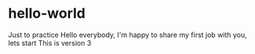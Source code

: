 # hello-world
Just to practice
Hello everybody, I'm happy to share my first job with you, lets start
This is version 3
